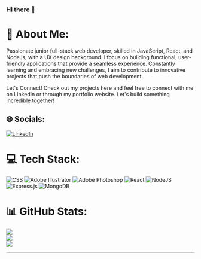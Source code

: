 ### Hi there 👋

<!--
**Elaheh-AB/elaheh-ab** is a ✨ _special_ ✨ repository because its `README.md` (this file) appears on your GitHub profile.

Here are some ideas to get you started:

- 🔭 I’m currently working on ...
- 🌱 I’m currently learning ...
- 👯 I’m looking to collaborate on ...
- 🤔 I’m looking for help with ...
- 💬 Ask me about ...
- 📫 How to reach me: ...
- 😄 Pronouns: ...
- ⚡ Fun fact: ...
-->

# 🔭 About Me:
Passionate junior full-stack web developer, skilled in JavaScript, React, and Node.js, with a UX design background. I focus on building functional, user-friendly applications that provide a seamless experience. Constantly learning and embracing new challenges, I aim to contribute to innovative projects that push the boundaries of web development.

Let's Connect!
Check out my projects here and feel free to connect with me on LinkedIn or through my portfolio website. Let's build something incredible together!

## 🌐 Socials:
[![LinkedIn](https://img.shields.io/badge/LinkedIn-%230077B5.svg?logo=linkedin&logoColor=white)](https://linkedin.com/in/elaheh-ahmadi-bidakhavidi/) 

# 💻 Tech Stack:
![CSS](https://img.shields.io/badge/css-%231572B6.svg?style=for-the-badge&logo=css&logoColor=white) ![Adobe Illustrator](https://img.shields.io/badge/adobeillustrator-%23FF9A00.svg?style=for-the-badge&logo=adobeillustrator&logoColor=white) ![Adobe Photoshop](https://img.shields.io/badge/adobephotoshop-%2331A8FF.svg?style=for-the-badge&logo=adobephotoshop&logoColor=white) ![React](https://img.shields.io/badge/react-%2320232a.svg?style=for-the-badge&logo=react&logoColor=%2361DAFB) ![NodeJS](https://img.shields.io/badge/node.js-6DA55F?style=for-the-badge&logo=node.js&logoColor=white) ![Express.js](https://img.shields.io/badge/express.js-%23404d59.svg?style=for-the-badge&logo=express&logoColor=%2361DAFB) ![MongoDB](https://img.shields.io/badge/MongoDB-%234ea94b.svg?style=for-the-badge&logo=mongodb&logoColor=white)
# 📊 GitHub Stats:
![](https://github-readme-stats.vercel.app/api?username=elaheh-ab&theme=swift&hide_border=false&include_all_commits=true&count_private=true)<br/>
![](https://github-readme-streak-stats.herokuapp.com/?user=elaheh-ab&theme=swift&hide_border=false)<br/>
![](https://github-readme-stats.vercel.app/api/top-langs/?username=elaheh-ab&theme=swift&hide_border=false&include_all_commits=true&count_private=true&layout=compact)

---

